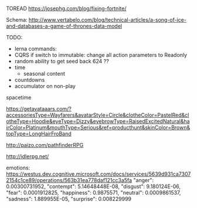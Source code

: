 
TOREAD https://josephg.com/blog/fixing-fortnite/

Schema:
http://www.vertabelo.com/blog/technical-articles/a-song-of-ice-and-databases-a-game-of-thrones-data-model


TODO:
* lerna commands:
* CQRS
  if switch to immutable: change all action parameters to Readonly<State>
* random
  ability to get seed back
  624 ??
* time
  * seasonal content
* countdowns
* accumulator on non-play



spacetime

https://getavataaars.com/?accessoriesType=Wayfarers&avatarStyle=Circle&clotheColor=PastelRed&clotheType=Hoodie&eyeType=Dizzy&eyebrowType=RaisedExcitedNatural&hairColor=Platinum&mouthType=Serious&ref=producthunt&skinColor=Brown&topType=LongHairFroBand

http://paizo.com/pathfinderRPG

http://idlerpg.net/


emotions: https://westus.dev.cognitive.microsoft.com/docs/services/5639d931ca73072154c1ce89/operations/563b31ea778daf121cc3a5fa
    "anger": 0.00300731952,
      "contempt": 5.14648448E-08,
      "disgust": 9.180124E-06,
      "fear": 0.0001912825,
      "happiness": 0.9875571,
      "neutral": 0.0009861537,
      "sadness": 1.889955E-05,
      "surprise": 0.008229999
    
